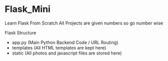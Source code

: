 # Flask_Mini
Learn Flask From Scratch
All Projects are given numbers so go number wise

Flask Structure
  - app.py (Main Python Backend Code / URL Routing)
  - templates (All HTML templates are kept here)
  - static (All photos and javascript files are stored here)
